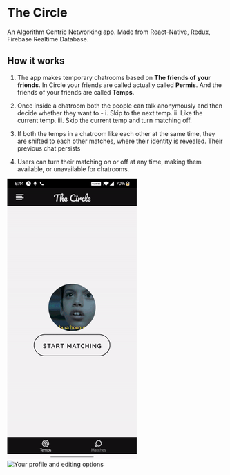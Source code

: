 # The Circle
An Algorithm Centric Networking app.
Made from React-Native, Redux, Firebase Realtime Database.

## How it works
1. The app makes temporary chatrooms based on **The friends of your friends**. In Circle your friends are called actually called **Permis**. And the friends of your friends are called **Temps**.

2. Once inside a chatroom both the people can talk anonymously and then decide whether they want to -
    i. Skip to the next temp.
    ii. Like the current temp.
    iii. Skip the current temp and turn matching off.
    
3. If both the temps in a chatroom like each other at the same time, they are shifted to each other matches, where their identity is revealed. Their previous chat persists

4. Users can turn their matching on or off at any time, making them available, or unavailable for chatrooms.

![Matching with another user](CircleMatching.gif) ![Your profile and editing options](CircleProfile.gif)
